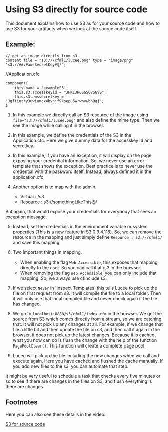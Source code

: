 <!--
{
  "title": "Using S3 directly for source code",
  "id": "using-s3-directly-for-source-code",
  "categories": [
    "s3"
  ],
  "description": "Using S3 directly for source code",
  "keywords": [
    "S3",
    "Source code",
    "Credentials",
    "Mapping",
    "Caching"
  ]
}
-->
# Using S3 directly for source code

This document explains how to use S3 as for your source code and how to use S3 for your artifacts when we look at the source code itself.

## Example:

```luceescript
// get an image directly from s3
content file = "s3:///cfml1/lucee.png" type = "image/png"
"s3://##:#awsSecretKey#@/";
```

//Application.cfc

```luceescript
component{
	this.name = 'exampleS3';
	this.s3.accesskeyid = "JHKLJHGSGSGVSGVS";
	this.s3.awssecretkey = "Jgftiutry3uwiumcx4bvhjf9ksepu5wrwnvwbh9gj";
}
```

1) In this example we directly call an S3 resource of the image using `file="s3:///cfml1/lucee.png"` and also define the mime type. Then we see the image while calling it in the browser.

2) In this example, we define the credentials of the S3 in the Application.cfc. Here we give dummy data for the accesskey Id and secretkey.

3) In this example, if you have an exception, it will display on the page exposing your credential information. So, we never use an error template that shows the exception. Best practice is to never use the credential with the password itself. Instead, always defined it in the application.cfc

4) Another option is to map with the admin.

	- Virtual : /s3
	- Resource : s3://somethingLikeThis@/

But again, that would expose your credentials for everybody that sees an exception message.

5) Instead, set the credentials in the environment variable or system properties (This is a new feature in S3 0.9.4.118). So, we can remove the resource in the mapping and just simply define `Resource : s3:///cfml1/` and save this mapping.

6) Two important things in mapping.

	* When enabling the flag `Web Accessible`, this exposes that mapping directly to the user. So you can call it at /s3 in the browser.
	* When removing the flag `Web Accessible`, you can only include that mapping. So, we always use cfinclude s3.

7) If we select `Never` in 'Inspect Templates' this tells Lucee to pick up the file on first request from s3. It will compile the file to a local folder. Then it will only use that local compiled file and never check again if the file has changed.

8) We go to `localhost:8888/s3/cfml1/index.cfm` in the browser. We get the source from S3 which comes directly from a stream, so we are catching that. It will not pick up any changes at all. For example, if we change that file a little bit and then update the file on s3, and then call it again in the browser, it does not pick up the latest changes. Because it is cached, what you now can do is flush the change with the help of the function `PagePoolClear()`. This function will create a complete page pool.

9) Lucee will pick up the file including the new changes when we call and execute again. Here you have cached and flushed the cache manually. If you add new files to the s3, you can automate that step.

It might be very useful to schedule a task that checks every five minutes or so to see if there are changes in the files on S3, and flush everything is there are changes.

## Footnotes

Here you can also see these details in the video:

[S3 for source code](https://youtu.be/twQomRCbaCY)